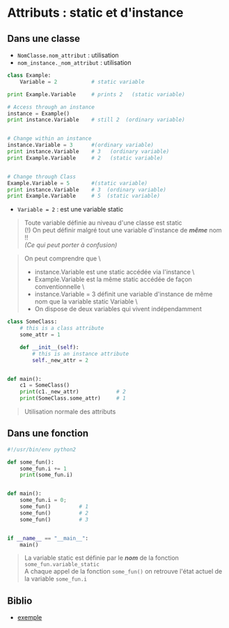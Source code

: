# Attributs : static et d'instance

## Dans une classe
- `NomClasse.nom_attribut` : utilisation
- `nom_instance._nom_attribut` : utilisation

```python
class Example:
    Variable = 2           # static variable

print Example.Variable     # prints 2   (static variable)

# Access through an instance
instance = Example()
print instance.Variable    # still 2  (ordinary variable)


# Change within an instance 
instance.Variable = 3      #(ordinary variable)
print instance.Variable    # 3   (ordinary variable)
print Example.Variable     # 2   (static variable)


# Change through Class 
Example.Variable = 5       #(static variable)
print instance.Variable    # 3  (ordinary variable)
print Example.Variable     # 5  (static variable)
```
- `Variable = 2` : est une variable static

> Toute variable définie au niveau d'une classe est static \
> (!) On peut définir malgré tout une variable d'instance de ***même*** nom !! \
> _(Ce qui peut porter à confusion)_

> On peut comprendre que \
> -  instance.Variable est une static accédée via l'instance \
> -  Example.Variable est la même static accédée de façon conventionnelle \
> -  instance.Variable = 3 définit une variable d'instance de même nom que la variable static Variable \
> -  On dispose de deux variables qui vivent indépendamment

```python
class SomeClass:
    # this is a class attribute
    some_attr = 1

    def __init__(self):
        # this is an instance attribute
        self._new_attr = 2


def main():
    c1 = SomeClass()
    print(c1._new_attr)            # 2
    print(SomeClass.some_attr)     # 1
```
> Utilisation normale des attributs

## Dans une fonction
```python
#!/usr/bin/env python2

def some_fun():
    some_fun.i += 1
    print(some_fun.i)


def main():
    some_fun.i = 0;
    some_fun()         # 1
    some_fun()         # 2
    some_fun()         # 3


if __name__ == "__main__":
    main()
```
> La variable static est définie par le ***nom*** de la fonction `some_fun.variable_static` \
> A chaque appel de la fonction `some_fun()` on retrouve l'état actuel de la variable `some_fun.i`

## Biblio
- [exemple](https://stackoverflow.com/questions/27481116/how-to-declare-a-static-attribute-in-python)
